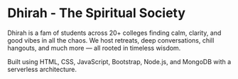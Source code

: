 # Dhirah - The Spiritual Society
Dhirah is a fam of students across 20+ colleges finding calm, clarity, and good vibes in all the chaos. We host retreats, deep conversations, chill hangouts, and much more — all rooted in timeless wisdom.

Built using HTML, CSS, JavaScript, Bootstrap, Node.js, and MongoDB with a serverless architecture.

